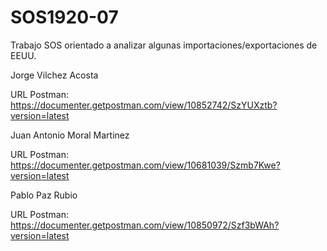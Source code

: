 # SOS1920-07

Trabajo SOS orientado a analizar algunas importaciones/exportaciones de EEUU.


Jorge Vilchez Acosta

URL Postman: https://documenter.getpostman.com/view/10852742/SzYUXztb?version=latest


Juan Antonio Moral Martinez

URL Postman: https://documenter.getpostman.com/view/10681039/Szmb7Kwe?version=latest


Pablo Paz Rubio

URL Postman: https://documenter.getpostman.com/view/10850972/Szf3bWAh?version=latest
